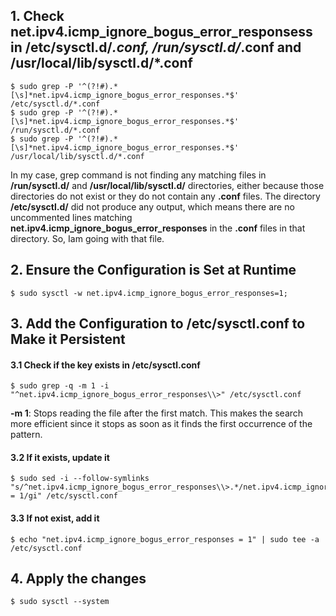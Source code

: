 ## 1. Check net.ipv4.icmp_ignore_bogus_error_responsess in /etc/sysctl.d/*.conf, /run/sysctl.d/*.conf and /usr/local/lib/sysctl.d/*.conf
    $ sudo grep -P '^(?!#).*[\s]*net.ipv4.icmp_ignore_bogus_error_responses.*$' /etc/sysctl.d/*.conf
    $ sudo grep -P '^(?!#).*[\s]*net.ipv4.icmp_ignore_bogus_error_responses.*$' /run/sysctl.d/*.conf
    $ sudo grep -P '^(?!#).*[\s]*net.ipv4.icmp_ignore_bogus_error_responses.*$' /usr/local/lib/sysctl.d/*.conf

In my case, grep command is not finding any matching files in **/run/sysctl.d/** and **/usr/local/lib/sysctl.d/** directories, either because those directories 
do not exist or they do not contain any **.conf** files. The directory **/etc/sysctl.d/** did not produce any output, 
which means there are no uncommented lines matching **net.ipv4.icmp_ignore_bogus_error_responses** in the **.conf** files in that directory. So, Iam going with that file.

## 2. Ensure the Configuration is Set at Runtime
    $ sudo sysctl -w net.ipv4.icmp_ignore_bogus_error_responses=1;

## 3. Add the Configuration to /etc/sysctl.conf to Make it Persistent

#### 3.1 Check if the key exists in /etc/sysctl.conf
    $ sudo grep -q -m 1 -i "^net.ipv4.icmp_ignore_bogus_error_responses\\>" /etc/sysctl.conf

**-m 1**: Stops reading the file after the first match. This makes the search more efficient since it stops as soon as it finds the first occurrence of the pattern.

#### 3.2 If it exists, update it
    $ sudo sed -i --follow-symlinks "s/^net.ipv4.icmp_ignore_bogus_error_responses\\>.*/net.ipv4.icmp_ignore_bogus_error_responses = 1/gi" /etc/sysctl.conf

#### 3.3 If not exist, add it
    $ echo "net.ipv4.icmp_ignore_bogus_error_responses = 1" | sudo tee -a /etc/sysctl.conf

## 4. Apply the changes
    $ sudo sysctl --system
    


